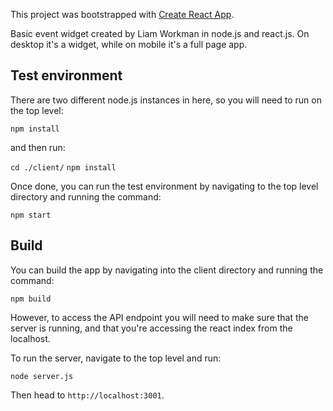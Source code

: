 This project was bootstrapped with [Create React App](https://github.com/facebookincubator/create-react-app).

Basic event widget created by Liam Workman in node.js and react.js. On desktop it's a widget, while on mobile it's a full page app.

## Test environment

There are two different node.js instances in here, so you will need to run on the top level:

`npm install`

and then run:

`cd ./client/`
`npm install`

Once done, you can run the test environment by navigating to the top level directory and running the command:

`npm start`

## Build

You can build the app by navigating into the client directory and running the command:

`npm build`

However, to access the API endpoint you will need to make sure that the server is running,
and that you're accessing the react index from the localhost.

To run the server, navigate to the top level and run:

`node server.js`

Then head to `http://localhost:3001`.
